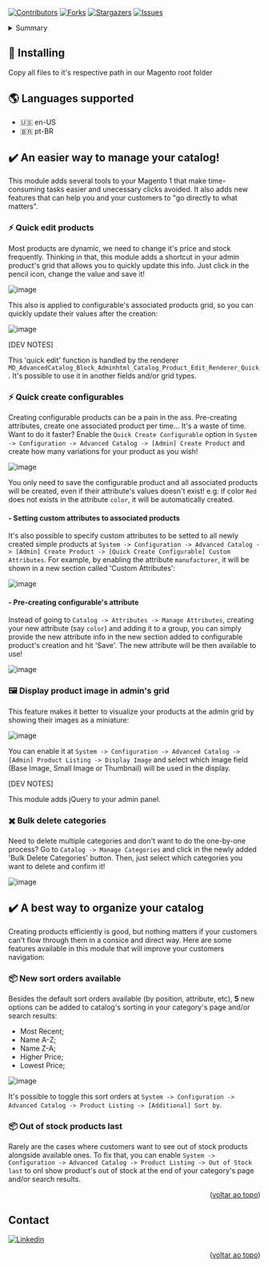 <a name="readme-top"></a>

[![Contributors][contributors-shield]][contributors-url]
[![Forks][forks-shield]][forks-url]
[![Stargazers][stars-shield]][stars-url]
[![Issues][issues-shield]][issues-url]

<!-- TABLE OF CONTENTS -->
<details>
  <summary>Summary</summary>
  <ol>
    <li>
      <a href="#-installing"> 🔧 Installing</a>
    </li>
    <li>
      <a href="#-languages-supported"> 🌎 Languages supported</a>
    </li>
    <li>
      <a href="#%EF%B8%8F-an-easier-way-to-manage-your-catalog"> ✔️ An easier way to manage your catalog!</a>
       <ol>
    <li>
      <a href="#-quick-edit-products"> ⚡ Quick edit products</a>
    </li>
         <li>
      <a href="#-quick-create-configurables"> ⚡ Quick create configurables</a>
    </li>
         <li>
      <a href="#%EF%B8%8F-display-product-image-in-admins-grid"> 🖼️ Display product image in admin's grid</a>
    </li>
         <li>
      <a href="#%EF%B8%8F-bulk-delete-categories"> ✖️ Bulk delete categories</a>
    </li>
         <li>
      <a href="#-quick-edit-products"> ⚡ Quick edit products</a>
    </li>
      </ol>
    </li>
    <li>
      <a href="#%EF%B8%8F-a-best-way-to-organize-your-catalog"> ✔️ A best way to organize your catalog!</a>
       <ol>
    <li>
      <a href="#-new-sort-orders-available"> 📦 New sort orders available</a>
    </li>
         <li>
      <a href="#-out-of-stock-products-last"> 📦 Out of stock products last</a>
    </li>
      </ol>
    </li>
    <li><a href="#contact">Contact</a></li>
  </ol>
</details>


## 🔧 Installing

Copy all files to it's respective path in our Magento root folder

## 🌎 Languages supported
- 🇺🇸 en-US
- 🇧🇷 pt-BR

<!-- ABOUT THE PROJECT -->
## ✔️ An easier way to manage your catalog!

This module adds several tools to your Magento 1 that make time-consuming tasks easier and unecessary clicks avoided. It also adds new features that can help you and your customers to "go directly to what matters".

### ⚡ Quick edit products

Most products are dynamic, we need to change it's price and stock frequently. Thinking in that, this module adds a shortcut in your admin product's grid that allows you to quickly update this info. Just click in the pencil icon, change the value and save it!

![image](https://github.com/matheus-delazeri/advanced-catalog-magento1/assets/55641441/5d0142e8-cac5-4be4-a733-3890b6809855)

This also is applied to configurable's associated products grid, so you can quickly update their values after the creation:

![image](https://github.com/matheus-delazeri/advanced-catalog-magento1/assets/55641441/6e9b8f23-29d5-4a78-897c-e81c92e653f5)

[DEV NOTES]

This 'quick edit' function is handled by the renderer `MD_AdvancedCatalog_Block_Adminhtml_Catalog_Product_Edit_Renderer_Quick`. It's possible to use it in another fields and/or grid types.

### ⚡ Quick create configurables

Creating configurable products can be a pain in the ass. Pre-creating attributes, create one associated product per time... It's a waste of time. Want to do it faster? Enable the `Quick Create Configurable` option in `System -> Configuration -> Advanced Catalog -> [Admin] Create Product` and create how many variations for your product as you wish!

![image](https://github.com/matheus-delazeri/advanced-catalog-magento1/assets/55641441/d59244c4-1c1b-4910-95bd-e43d65bd5999)

You only need to save the configurable product and all associated products will be created, even if their attribute's values doesn't exist!
e.g: if color `Red` does not exists in the attribute `color`, it will be automatically created.

#### - Setting custom attributes to associated products

It's also possible to specify custom attributes to be setted to all newly created simple products at `System -> Configuration -> Advanced Catalog -> [Admin] Create Product -> [Quick Create Configurable] Custom Attributes`. For example, by enabling the attribute `manufacturer`, it will be shown in a new section called 'Custom Attributes':

![image](https://github.com/matheus-delazeri/advanced-catalog-magento1/assets/55641441/342440fc-57d4-4b92-8b67-e1d794ac4901)

#### - Pre-creating configurable's attribute 

Instead of going to `Catalog -> Attributes -> Manage Attributes`, creating your new attribute (say `color`) and adding it to a group, you can simply provide the new attribute info in the new section added to configurable product's creation and hit 'Save'. The new attribute will be then available to use!

![image](https://github.com/matheus-delazeri/advanced-catalog-magento1/assets/55641441/4b7ebb6e-7ed5-40e2-a6f2-8a6132476102)

### 🖼️ Display product image in admin's grid

This feature makes it better to visualize your products at the admin grid by showing their images as a miniature:

![image](https://github.com/matheus-delazeri/advanced-catalog-magento1/assets/55641441/7a7989e0-ce1e-405b-823b-c3583d300000)

You can enable it at `System -> Configuration -> Advanced Catalog -> [Admin] Product Listing -> Display Image` and select which image field (Base Image, Small Image or Thumbnail) will be used in the display.

[DEV NOTES]

This module adds jQuery to your admin panel.

### ✖️ Bulk delete categories

Need to delete multiple categories and don't want to do the one-by-one process? Go to `Catalog -> Manage Categories` and click in the newly added 'Bulk Delete Categories' button. Then, just select which categories you want to delete and confirm it!

![image](https://github.com/matheus-delazeri/advanced-catalog-magento1/assets/55641441/7fda7598-e824-4c81-b7ae-f05e206ff0b1)

## ✔️ A best way to organize your catalog

Creating products efficiently is good, but nothing matters if your customers can't flow through them in a consice and direct way. Here are some features available in this module that will improve your customers navigation:

### 📦 New sort orders available

Besides the default sort orders available (by position, attribute, etc), **5** new options can be added to catalog's sorting in your category's page and/or search results:
- Most Recent;
- Name A-Z;
- Name Z-A;
- Higher Price;
- Lowest Price;

![image](https://github.com/matheus-delazeri/advanced-catalog-magento1/assets/55641441/36ed6eb4-616b-456c-9c47-465df109e069)

It's possible to toggle this sort orders at `System -> Configuration -> Advanced Catalog -> Product Listing -> [Additional] Sort by`.

### 📦 Out of stock products last

Rarely are the cases where customers want to see out of stock products alongside available ones. To fix that, you can enable `System -> Configuration -> Advanced Catalog -> Product Listing -> Out of Stock last` to onl show product's out of stock at the end of your category's page and/or search results.

<p align="right">(<a href="#readme-top">voltar ao topo</a>)</p>

## Contact

[![Linkedin][linkedin-shield]][linkedin-matheus]

<p align="right">(<a href="#readme-top">voltar ao topo</a>)</p>


<!-- MARKDOWN LINKS & IMAGES -->
<!-- https://www.markdownguide.org/basic-syntax/#reference-style-links -->
[contributors-shield]: https://img.shields.io/github/contributors/matheus-delazeri/advanced-catalog-magento1.svg?style=for-the-badge
[contributors-url]: https://github.com/matheus-delazeri/advanced-catalog-magento1/graphs/contributors
[forks-shield]: https://img.shields.io/github/forks/matheus-delazeri/advanced-catalog-magento1.svg?style=for-the-badge
[forks-url]: https://github.com/matheus-delazeri/advanced-catalog-magento1/network/members
[stars-shield]: https://img.shields.io/github/stars/matheus-delazeri/advanced-catalog-magento1.svg?style=for-the-badge
[stars-url]: https://github.com/matheus-delazeri/advanced-catalog-magento1/stargazers
[issues-shield]: https://img.shields.io/github/issues/matheus-delazeri/advanced-catalog-magento1.svg?style=for-the-badge
[issues-url]: https://github.com/matheus-delazeri/advanced-catalog-magento1/issues
[linkedin-shield]: https://img.shields.io/badge/-LinkedIn-black.svg?style=for-the-badge&logo=linkedin&colorB=555
[linkedin-matheus]: https://www.linkedin.com/in/matheus-delazeri-souza
